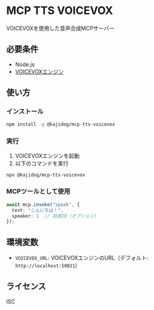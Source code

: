 # MCP TTS VOICEVOX

VOICEVOXを使用した音声合成MCPサーバー

## 必要条件

- Node.js
- [VOICEVOXエンジン](https://voicevox.hiroshiba.jp/)

## 使い方

### インストール

```bash
npm install -g @kajidog/mcp-tts-voicevox
```

### 実行

1. VOICEVOXエンジンを起動
2. 以下のコマンドを実行

```bash
npx @kajidog/mcp-tts-voicevox
```

### MCPツールとして使用

```typescript
await mcp.invoke("speak", {
  text: "こんにちは！",
  speaker: 1  // 話者ID（オプション）
});
```

## 環境変数

- `VOICEVOX_URL`: VOICEVOXエンジンのURL（デフォルト: `http://localhost:50021`）

## ライセンス

ISC 
